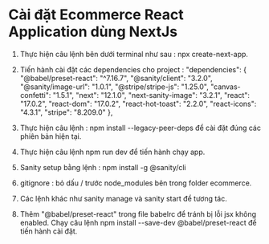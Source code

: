 # Cài đặt Ecommerce React Application dùng NextJs

1. Thực hiện câu lệnh bên dưới terminal như sau : npx create-next-app.

2. Tiến hành cài đặt các dependencies cho project :
"dependencies": {
      "@babel/preset-react": "^7.16.7",
     "@sanity/client": "3.2.0",
     "@sanity/image-url": "1.0.1",
     "@stripe/stripe-js": "1.25.0",
     "canvas-confetti": "1.5.1",
     "next": "12.1.0",
     "next-sanity-image": "3.2.1",
     "react": "17.0.2",
     "react-dom": "17.0.2",
     "react-hot-toast": "2.2.0",
     "react-icons": "4.3.1",
     "stripe": "8.209.0"
    },
3. Thực hiện câu lệnh : npm install --legacy-peer-deps để cài đặt đúng các phiên bản hiện tại.

4. Thực hiện câu lệnh npm run dev để tiến hành chạy app.

5. Sanity setup bằng lệnh : npm install -g @sanity/cli
6. gitignore : bỏ dấu / trước node_modules bên trong folder ecommerce.
7. Các lệnh khác như sanity manage và sanity start để tương tác.
8. Thêm "@babel/preset-react" trong file babelrc để tránh bị lỗi jsx không enabled. Chạy câu lệnh npm install --save-dev @babel/preset-react để tiến hành cài đặt.
